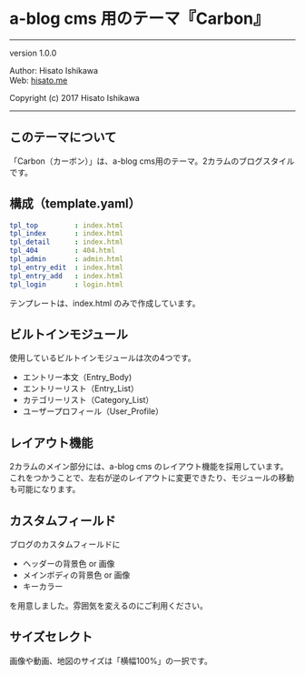 # a-blog cms 用のテーマ『Carbon』

---

version 1.0.0

Author: Hisato Ishikawa    
Web: [hisato.me](https://hisato.me/)

Copyright (c) 2017 Hisato Ishikawa

---

## このテーマについて

「Carbon（カーボン）」は、a-blog cms用のテーマ。2カラムのブログスタイルです。

## 構成（template.yaml）

```yaml
tpl_top         : index.html
tpl_index       : index.html
tpl_detail      : index.html
tpl_404         : 404.html
tpl_admin       : admin.html
tpl_entry_edit  : index.html
tpl_entry_add   : index.html
tpl_login       : login.html
```

テンプレートは、index.html のみで作成しています。

## ビルトインモジュール

使用しているビルトインモジュールは次の4つです。

* エントリー本文（Entry_Body)
* エントリーリスト（Entry_List）
* カテゴリーリスト（Category_List）
* ユーザープロフィール（User_Profile）

## レイアウト機能

2カラムのメイン部分には、a-blog cms のレイアウト機能を採用しています。
これをつかうことで、左右が逆のレイアウトに変更できたり、モジュールの移動も可能になります。

## カスタムフィールド

ブログのカスタムフィールドに

* ヘッダーの背景色 or 画像
* メインボディの背景色 or 画像
* キーカラー

を用意しました。雰囲気を変えるのにご利用ください。

## サイズセレクト

画像や動画、地図のサイズは「横幅100%」の一択です。


 
 
